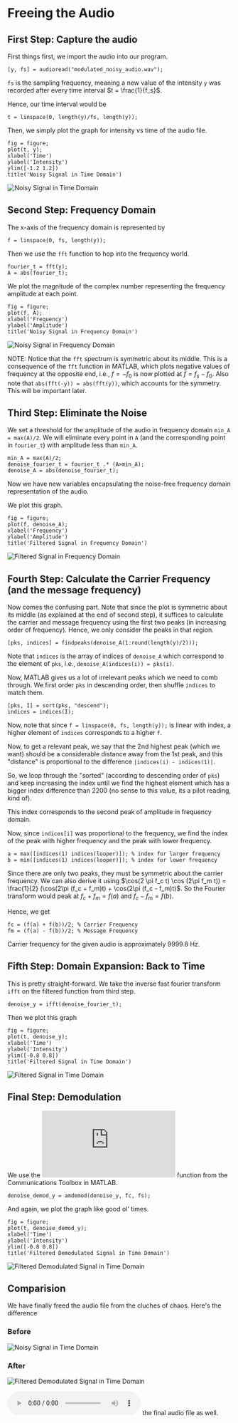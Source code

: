 # Freeing the Audio
## First Step: Capture the audio
First things first, we import the audio into our program.
```
[y, fs] = audioread("modulated_noisy_audio.wav");
```
`fs` is the sampling frequency, meaning a new value of the intensity `y` was recorded after every time interval $t = \frac{1}{f_s}$.

Hence, our time interval would be
```
t = linspace(0, length(y)/fs, length(y));
```
Then, we simply plot the graph for intensity vs time of the audio file.
```
fig = figure;
plot(t, y);
xlabel('Time')
ylabel('Intensity')
ylim([-1.2 1.2])
title('Noisy Signal in Time Domain')
```
![Noisy Signal in Time Domain](https://github.com/omeganebula4/erc-convener-assignment/blob/main/erc-signal-processing/png/Noisy%20Signal%20in%20Time%20Domain.png)

## Second Step: Frequency Domain
The x-axis of the frequency domain is represented by 
```
f = linspace(0, fs, length(y));
```
Then we use the `fft` function to hop into the frequency world.
```
fourier_t = fft(y);
A = abs(fourier_t);
```
We plot the magnitude of the complex number representing the frequency amplitude at each point.

```
fig = figure;
plot(f, A);
xlabel('Frequency')
ylabel('Amplitude')
title('Noisy Signal in Frequency Domain')
```
![Noisy Signal in Frequency Domain](https://github.com/omeganebula4/erc-convener-assignment/blob/main/erc-signal-processing/png/Noisy%20Signal%20in%20Frequency%20Domain.png)

NOTE: Notice that the `fft` spectrum is symmetric about its middle. This is a consequence of the `fft` function in MATLAB, which plots negative values of frequency at the opposite end, i.e., $f=-f_0$ is now plotted at $f=f_s - f_0$. Also note that `abs(fft(-y)) = abs(fft(y))`, which accounts for the symmetry. This will be important later.

## Third Step: Eliminate the Noise
We set a threshold for the amplitude of the audio in frequency domain `min_A = max(A)/2`. We will eliminate every point in `A` (and the corresponding point in `fourier_t`) with amplitude less than `min_A`.
```
min_A = max(A)/2;
denoise_fourier_t = fourier_t .* (A>min_A);
denoise_A = abs(denoise_fourier_t);
```
Now we have new variables encapsulating the noise-free frequency domain representation of the audio.

We plot this graph.
```
fig = figure;
plot(f, denoise_A);
xlabel('Frequency')
ylabel('Amplitude')
title('Filtered Signal in Frequency Domain')
```
![Filtered Signal in Frequency Domain](https://github.com/omeganebula4/erc-convener-assignment/blob/main/erc-signal-processing/png/Filtered%20Signal%20in%20Frequency%20Domain.png)

## Fourth Step: Calculate the Carrier Frequency (and the message frequency)
Now comes the confusing part. Note that since the plot is symmetric about its middle (as explained at the end of second step), it suffices to calculate the carrier and message frequency using the first two peaks (in increasing order of frequency). Hence, we only consider the peaks in that region.

```
[pks, indices] = findpeaks(denoise_A(1:round(length(y)/2)));
```

Note that `indices` is the array of indices of `denoise_A` which correspond to the element of `pks`, i.e., `denoise_A(indices(i)) = pks(i)`.

Now, MATLAB gives us a lot of irrelevant peaks which we need to comb through. We first order `pks` in descending order, then shuffle `indices` to match them.
```
[pks, I] = sort(pks, "descend");
indices = indices(I);
```
Now, note that since `f = linspace(0, fs, length(y));` is linear with index, a higher element of `indices` corresponds to a higher `f`. 

Now, to get a relevant peak, we say that the 2nd highest peak (which we want) should be a considerable distance away from the 1st peak, and this "distance" is proportional to the difference `|indices(i) - indices(1)|`.

So, we loop through the "sorted" (according to descending order of `pks`) and keep increasing the index until we find the highest element which has a bigger index difference than 2200 (no sense to this value, its a pilot reading, kind of).

This index corresponds to the second peak of amplitude in frequency domain.

Now, since `indices[i]` was proportional to the frequency, we find the index of the peak with higher frequency and the peak with lower frequency.
```
a = max([indices(1) indices(looper)]); % index for larger frequency
b = min([indices(1) indices(looper)]); % index for lower frequency
```

Since there are only two peaks, they must be symmetric about the carrier frequency. We can also derive it using $\cos(2 \pi f_c t) \cos (2\pi f_m t)) = \frac{1}{2} (\cos(2\pi (f_c + f_m)t) + \cos(2\pi (f_c - f_m)t)$.
So the Fourier transform would peak at $f_c + f_m = f(a)$ and $f_c - f_m = f(b)$.

Hence, we get 
```
fc = (f(a) + f(b))/2; % Carrier Frequency
fm = (f(a) - f(b))/2; % Message Frequency
```
Carrier frequency for the given audio is approximately 9999.8 Hz.

## Fifth Step: Domain Expansion: Back to Time
This is pretty straight-forward. We take the inverse fast fourier transform `ifft` on the filtered function from third step.
```
denoise_y = ifft(denoise_fourier_t);
```
Then we plot this graph
```
fig = figure;
plot(t, denoise_y);
xlabel('Time')
ylabel('Intensity')
ylim([-0.8 0.8])
title('Filtered Signal in Time Domain')
```
![Filtered Signal in Time Domain](https://github.com/omeganebula4/erc-convener-assignment/blob/main/erc-signal-processing/png/Filtered%20Signal%20in%20Time%20Domain.png)

## Final Step: Demodulation
We use the ![amdemod](https://in.mathworks.com/help/comm/ref/amdemod.html) function from the Communications Toolbox in MATLAB.
```
denoise_demod_y = amdemod(denoise_y, fc, fs);
```
And again, we plot the graph like good ol' times.
```
fig = figure;
plot(t, denoise_demod_y);
xlabel('Time')
ylabel('Intensity')
ylim([-0.8 0.8])
title('Filtered Demodulated Signal in Time Domain')
```
![Filtered Demodulated Signal in Time Domain](https://github.com/omeganebula4/erc-convener-assignment/blob/main/erc-signal-processing/png/Filtered%20Demodulated%20Signal%20in%20Time%20Domain.png)

## Comparision
We have finally freed the audio file from the cluches of chaos. Here's the difference
### Before
![Noisy Signal in Time Domain](https://github.com/omeganebula4/erc-convener-assignment/blob/main/erc-signal-processing/png/Noisy%20Signal%20in%20Time%20Domain.png)

### After
![Filtered Demodulated Signal in Time Domain](https://github.com/omeganebula4/erc-convener-assignment/blob/main/erc-signal-processing/png/Filtered%20Demodulated%20Signal%20in%20Time%20Domain.png)


![Here's](https://github.com/omeganebula4/erc-convener-assignment/blob/main/erc-signal-processing/demodulated_filtered_audio.wav) the final audio file as well.